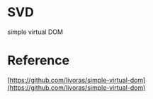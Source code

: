 # SVD
simple virtual DOM
# Reference
[https://github.com/livoras/simple-virtual-dom](https://github.com/livoras/simple-virtual-dom)
